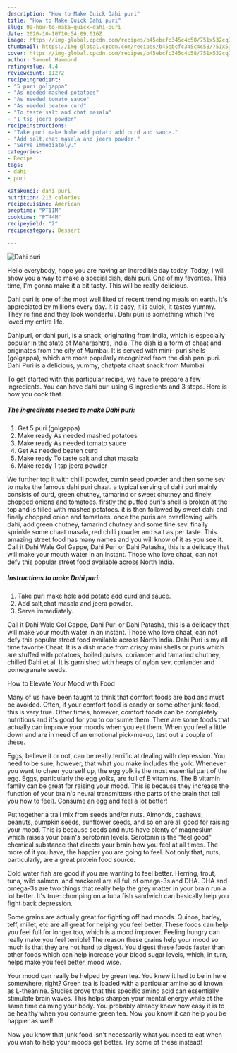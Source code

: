 ```yaml
---
description: "How to Make Quick Dahi puri"
title: "How to Make Quick Dahi puri"
slug: 90-how-to-make-quick-dahi-puri
date: 2020-10-10T10:54:09.616Z
image: https://img-global.cpcdn.com/recipes/b45ebcfc345c4c58/751x532cq70/dahi-puri-recipe-main-photo.jpg
thumbnail: https://img-global.cpcdn.com/recipes/b45ebcfc345c4c58/751x532cq70/dahi-puri-recipe-main-photo.jpg
cover: https://img-global.cpcdn.com/recipes/b45ebcfc345c4c58/751x532cq70/dahi-puri-recipe-main-photo.jpg
author: Samuel Hammond
ratingvalue: 4.4
reviewcount: 11272
recipeingredient:
- "5 puri golgappa"
- "As needed mashed potatoes"
- "As needed tomato sauce"
- "As needed beaten curd"
- "To taste salt and chat masala"
- "1 tsp jeera powder"
recipeinstructions:
- "Take puri make hole add potato add curd and sauce."
- "Add salt,chat masala and jeera powder."
- "Serve immediately."
categories:
- Recipe
tags:
- dahi
- puri

katakunci: dahi puri 
nutrition: 213 calories
recipecuisine: American
preptime: "PT11M"
cooktime: "PT44M"
recipeyield: "2"
recipecategory: Dessert

---
```



![Dahi puri](https://img-global.cpcdn.com/recipes/b45ebcfc345c4c58/751x532cq70/dahi-puri-recipe-main-photo.jpg)

Hello everybody, hope you are having an incredible day today. Today, I will show you a way to make a special dish, dahi puri. One of my favorites. This time, I'm gonna make it a bit tasty. This will be really delicious.

Dahi puri is one of the most well liked of recent trending meals on earth. It's appreciated by millions every day. It is easy, it is quick, it tastes yummy. They're fine and they look wonderful. Dahi puri is something which I've loved my entire life.

Dahipuri, or dahi puri, is a snack, originating from India, which is especially popular in the state of Maharashtra, India. The dish is a form of chaat and originates from the city of Mumbai. It is served with mini- puri shells (golgappa), which are more popularly recognized from the dish pani puri. Dahi Puri is a delicious, yummy, chatpata chaat snack from Mumbai.


To get started with this particular recipe, we have to prepare a few ingredients. You can have dahi puri using 6 ingredients and 3 steps. Here is how you cook that.

<!--inarticleads1-->

##### The ingredients needed to make Dahi puri:

1. Get 5 puri (golgappa)
1. Make ready As needed mashed potatoes
1. Make ready As needed tomato sauce
1. Get As needed beaten curd
1. Make ready To taste salt and chat masala
1. Make ready 1 tsp jeera powder


We further top it with chilli powder, cumin seed powder and then some sev to make the famous dahi puri chaat. a typical serving of dahi puri mainly consists of curd, green chutney, tamarind or sweet chutney and finely chopped onions and tomatoes. firstly the puffed puri&#39;s shell is broken at the top and is filled with mashed potatoes. it is then followed by sweet dahi and finely chopped onion and tomatoes. once the puris are overflowing with dahi, add green chutney, tamarind chutney and some fine sev. finally sprinkle some chaat masala, red chilli powder and salt as per taste. This amazing street food has many names and you will know of it as you see it. Call it Dahi Wale Gol Gappe, Dahi Puri or Dahi Patasha, this is a delicacy that will make your mouth water in an instant. Those who love chaat, can not defy this popular street food available across North India. 

<!--inarticleads2-->

##### Instructions to make Dahi puri:

1. Take puri make hole add potato add curd and sauce.
1. Add salt,chat masala and jeera powder.
1. Serve immediately.


Call it Dahi Wale Gol Gappe, Dahi Puri or Dahi Patasha, this is a delicacy that will make your mouth water in an instant. Those who love chaat, can not defy this popular street food available across North India. Dahi Puri is my all time favorite Chaat. It is a dish made from crispy mini shells or puris which are stuffed with potatoes, boiled pulses, coriander and tamarind chutney, chilled Dahi et al. It is garnished with heaps of nylon sev, coriander and pomegranate seeds. 

How to Elevate Your Mood with Food


Many of us have been taught to think that comfort foods are bad and must be avoided. Often, if your comfort food is candy or some other junk food, this is very true. Other times, however, comfort foods can be completely nutritious and it's good for you to consume them. There are some foods that actually can improve your moods when you eat them. When you feel a little down and are in need of an emotional pick-me-up, test out a couple of these.

Eggs, believe it or not, can be really terrific at dealing with depression. You need to be sure, however, that what you make includes the yolk. Whenever you want to cheer yourself up, the egg yolk is the most essential part of the egg. Eggs, particularly the egg yolks, are full of B vitamins. The B vitamin family can be great for raising your mood. This is because they increase the function of your brain's neural transmitters (the parts of the brain that tell you how to feel). Consume an egg and feel a lot better!

Put together a trail mix from seeds and/or nuts. Almonds, cashews, peanuts, pumpkin seeds, sunflower seeds, and so on are all good for raising your mood. This is because seeds and nuts have plenty of magnesium which raises your brain's serotonin levels. Serotonin is the "feel good" chemical substance that directs your brain how you feel at all times. The more of it you have, the happier you are going to feel. Not only that, nuts, particularly, are a great protein food source.

Cold water fish are good if you are wanting to feel better. Herring, trout, tuna, wild salmon, and mackerel are all full of omega-3s and DHA. DHA and omega-3s are two things that really help the grey matter in your brain run a lot better. It's true: chomping on a tuna fish sandwich can basically help you fight back depression. 

Some grains are actually great for fighting off bad moods. Quinoa, barley, teff, millet, etc are all great for helping you feel better. These foods can help you feel full for longer too, which is a mood improver. Feeling hungry can really make you feel terrible! The reason these grains help your mood so much is that they are not hard to digest. You digest these foods faster than other foods which can help increase your blood sugar levels, which, in turn, helps make you feel better, mood wise.

Your mood can really be helped by green tea. You knew it had to be in here somewhere, right? Green tea is loaded with a particular amino acid known as L-theanine. Studies prove that this specific amino acid can essentially stimulate brain waves. This helps sharpen your mental energy while at the same time calming your body. You probably already knew how easy it is to be healthy when you consume green tea. Now you know it can help you be happier as well!

Now you know that junk food isn't necessarily what you need to eat when you wish to help your moods get better. Try some of these instead!

